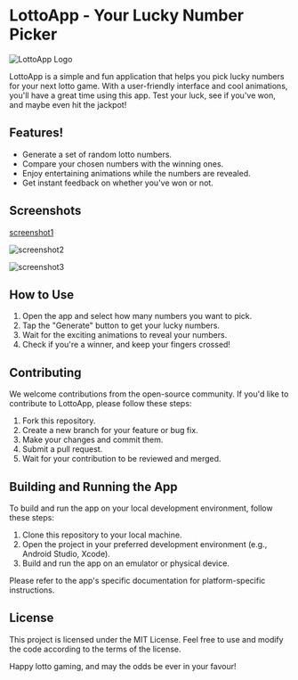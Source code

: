 <h1>LottoApp - Your Lucky Number Picker</h1>

![LottoApp Logo](app_logo.png)

LottoApp is a simple and fun application that helps you pick lucky numbers for your next lotto game. With a user-friendly interface and cool animations, you'll have a great time using this app. Test your luck, see if you've won, and maybe even hit the jackpot!

## Features!

- Generate a set of random lotto numbers.
- Compare your chosen numbers with the winning ones.
- Enjoy entertaining animations while the numbers are revealed.
- Get instant feedback on whether you've won or not.

## Screenshots

[screenshot1](https://github.com/neuropython/mobile_app_dev/assets/128989743/7927c004-9e02-4c56-9942-91a067276452)

![screenshot2](https://github.com/neuropython/mobile_app_dev/assets/128989743/2d345527-a66e-42f5-9677-1ac12582fa33)

![screenshot3](https://github.com/neuropython/mobile_app_dev/assets/128989743/5c6afcb0-95b5-4029-ad21-cabe704be9a0)

## How to Use

1. Open the app and select how many numbers you want to pick.
2. Tap the "Generate" button to get your lucky numbers.
3. Wait for the exciting animations to reveal your numbers.
4. Check if you're a winner, and keep your fingers crossed!

## Contributing

We welcome contributions from the open-source community. If you'd like to contribute to LottoApp, please follow these steps:

1. Fork this repository.
2. Create a new branch for your feature or bug fix.
3. Make your changes and commit them.
4. Submit a pull request.
5. Wait for your contribution to be reviewed and merged.

## Building and Running the App

To build and run the app on your local development environment, follow these steps:

1. Clone this repository to your local machine.
2. Open the project in your preferred development environment (e.g., Android Studio, Xcode).
3. Build and run the app on an emulator or physical device.

Please refer to the app's specific documentation for platform-specific instructions.

## License

This project is licensed under the MIT License. Feel free to use and modify the code according to the terms of the license.

Happy lotto gaming, and may the odds be ever in your favour!

